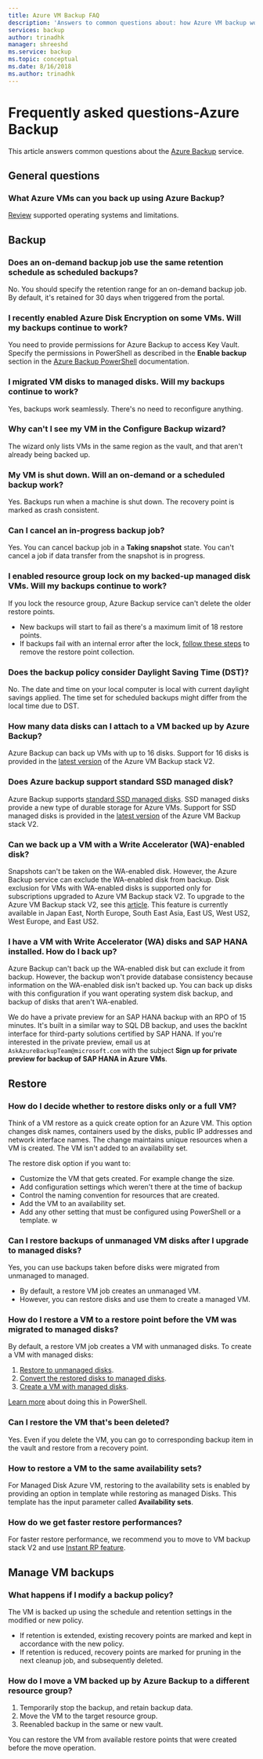 ```yaml
---
title: Azure VM Backup FAQ
description: 'Answers to common questions about: how Azure VM backup works, limitations and what happens when changes to policy occur'
services: backup
author: trinadhk
manager: shreeshd
ms.service: backup
ms.topic: conceptual
ms.date: 8/16/2018
ms.author: trinadhk
---
```

# Frequently asked questions-Azure Backup

This article answers common questions about the [Azure Backup](backup-introduction-to-azure-backup.md) service.

## General questions


### What Azure VMs can you back up using Azure Backup?
[Review](backup-azure-arm-vms-prepare.md#before-you-start) supported operating systems and limitations.



## Backup

### Does an on-demand backup job use the same retention schedule as scheduled backups?
No. You should specify the retention range for an on-demand backup job. By default, it's retained for 30 days when triggered from the portal.

### I recently enabled Azure Disk Encryption on some VMs. Will my backups continue to work?
You need to provide permissions for Azure Backup to access Key Vault. Specify the permissions in PowerShell as described in the **Enable backup** section in the [Azure Backup PowerShell](backup-azure-vms-automation.md) documentation.

### I migrated VM disks to managed disks. Will my backups continue to work?
Yes, backups work seamlessly. There's no need to reconfigure anything.

### Why can't I see my VM in the Configure Backup wizard?
The wizard only lists VMs in the same region as the vault, and that aren't already being backed up.


### My VM is shut down. Will an on-demand or a scheduled backup work?
Yes. Backups run when a machine is shut down. The recovery point is marked as crash consistent.

### Can I cancel an in-progress backup job?
Yes. You can cancel backup job in a **Taking snapshot** state. You can't cancel a job if data transfer from the snapshot is in progress.

### I enabled resource group lock on my backed-up managed disk VMs. Will my backups continue to work?
If you lock the resource group, Azure Backup service can't delete the older restore points.
- New backups will start to fail as there's a maximum limit of 18 restore points.
- If backups fail with an internal error after the lock,  [follow these steps](backup-azure-troubleshoot-vm-backup-fails-snapshot-timeout.md#clean-up-restore-point-collection-from-azure-portal) to remove the restore point collection.

### Does the backup policy consider Daylight Saving Time (DST)?
No. The date and time on your local computer is local with current daylight savings applied. The time set for scheduled backups might differ from the local time due to DST.

### How many data disks can I attach to a VM backed up by Azure Backup?
Azure Backup can back up VMs with up to 16 disks. Support for 16 disks is provided in the [latest version](backup-upgrade-to-vm-backup-stack-v2.md) of the Azure VM Backup stack V2.

### Does Azure backup support standard SSD managed disk?
Azure Backup supports [standard SSD managed disks](https://azure.microsoft.com/blog/announcing-general-availability-of-standard-ssd-disks-for-azure-virtual-machine-workloads/). SSD managed disks provide a new type of durable storage for Azure VMs. Support for SSD managed disks is provided in the [latest version](backup-upgrade-to-vm-backup-stack-v2.md) of the Azure VM Backup stack V2.

### Can we back up a VM with a Write Accelerator (WA)-enabled disk?
Snapshots can't be taken on the WA-enabled disk. However, the Azure Backup service can exclude the WA-enabled disk from backup. Disk exclusion for VMs with WA-enabled disks is supported only for subscriptions upgraded to Azure VM Backup stack V2. To upgrade to the Azure VM Backup stack V2, see this [article](backup-upgrade-to-vm-backup-stack-v2.md). This feature is currently available in Japan East, North Europe, South East Asia, East US, West US2, West Europe, and East US2.


### I have a VM with Write Accelerator (WA) disks and SAP HANA installed. How do I back up?
Azure Backup can't back up the WA-enabled disk but can exclude it from backup. However, the backup won't provide database consistency because information on the WA-enabled disk isn't backed up. You can back up disks with this configuration if you want operating system disk backup, and backup of disks that aren't WA-enabled.

We do have a private preview for an SAP HANA backup with an RPO of 15 minutes. It's built in a similar way to SQL DB backup, and uses the backInt interface for third-party solutions certified by SAP HANA. If you're interested in the private preview, email us at ` AskAzureBackupTeam@microsoft.com ` with the subject **Sign up for private preview for backup of SAP HANA in Azure VMs**.


## Restore

### How do I decide whether to restore disks only or a full VM?
Think of a VM restore as a quick create option for an Azure VM. This option changes disk names, containers used by the disks, public IP addresses and network interface names. The change maintains unique resources when a VM is created. The VM isn't added to an availability set.

The restore disk option if you want to:
  * Customize the VM that gets created. For example change the size.
  * Add configuration settings which weren't there at the time of backup
  * Control the naming convention for resources that are created.
  * Add the VM to an availability set.
  * Add any other setting that must be configured using PowerShell or a template.  w

### Can I restore backups of unmanaged VM disks after I upgrade to managed disks?
Yes, you can use backups taken before disks were migrated from unmanaged to managed.
- By default, a restore VM job creates an unmanaged VM.
- However, you can restore disks and use them to create a managed VM.

### How do I restore a VM to a restore point before the VM was migrated to managed disks?
By default, a restore VM job creates a VM with unmanaged disks. To create a VM with managed disks:
1. [Restore to unmanaged disks](tutorial-restore-disk.md#restore-a-vm-disk).
2. [Convert the restored disks to managed disks](tutorial-restore-disk.md#convert-the-restored-disk-to-a-managed-disk).
3. [Create a VM with managed disks](tutorial-restore-disk.md#create-a-vm-from-the-restored-disk).

[Learn more](backup-azure-vms-automation.md#restore-an-azure-vm) about doing this in PowerShell.

### Can I restore the VM that's been deleted?
Yes. Even if you delete the VM, you can go to corresponding backup item in the vault and restore from a recovery point.

### How to restore a VM to the same availability sets?
For Managed Disk Azure VM, restoring to the availability sets is enabled by providing an option in template while restoring as managed Disks. This template has the input parameter called **Availability sets**.

### How do we get faster restore performances?
For faster restore performance, we recommend you to move to VM backup stack V2 and use [Instant RP feature](backup-upgrade-to-vm-backup-stack-v2.md).

## Manage VM backups

### What happens if I modify a backup policy?
The VM is backed up using the schedule and retention settings in the modified or new policy.

- If retention is extended, existing recovery points are marked and kept in accordance with the new policy.
- If retention is reduced, recovery points are marked for pruning in the next cleanup job, and subsequently deleted.

### How do I move a VM backed up by Azure Backup to a different resource group?

1. Temporarily stop the backup, and retain backup data.
2. Move the VM to the target resource group.
3. Reenabled backup in the same or new vault.

You can restore the VM from available restore points that were created before the move operation.
